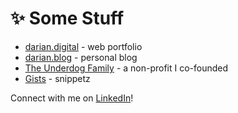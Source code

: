 # ✨ Some Stuff
* [darian.digital](https://www.darian.digital) - web portfolio
* [darian.blog](https://www.darian.blog) - personal blog
* [The Underdog Family](http://www.iamtuf.org) - a non-profit I co-founded
* [Gists](https://gist.github.com/darnocer) - snippetz

Connect with me on [LinkedIn](https://www.linkedin.com/in/darian-nocera/)!
